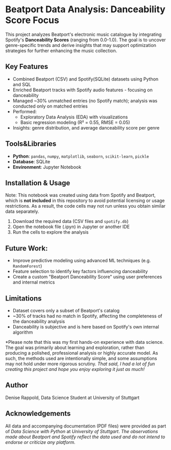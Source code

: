 # Beatport Data Analysis: Danceability Score Focus

This project analyzes Beatport's electronic music catalogue by integrating Spotify's **Danceability Scores** (ranging from 0.0-1.0). The goal is to uncover genre-specific trends and derive insights that may support optimization strategies for further enhancing the music collection.

## Key Features
- Combined Beatport (CSV) and Spotify(SQLite) datasets using Python and SQL
- Enriched Beatport tracks with Spotify audio features - focusing on danceability
- Managed ~30% unmatched entries (no Spotify match); analysis was conducted only on matched entries
- Performed:
   - Exploratory Data Analysis (EDA) with visualizations
   - Basic regression modeling (R² = 0.55, RMSE = 0.05)
- Insights: genre distribution, and average danceability score per genre

## Tools&Libraries
- **Python**: `pandas`, `numpy`, `matplotlib`, `seaborn`, `scikit-learn`, `pickle`
- **Database**: SQLite
- **Environment**: Jupyter Notebook

## Installation & Usage

Note: This notebook was created using data from Spotify and Beatport, which is **not included** in this repository to avoid potential licensing or usage restrictions. As a result, the code cells may not run unless you obtain similar data separately.
 
1. Download the required data (CSV files and `spotify.db`)
2. Open the notebook file (.ipyn) in Jupyter or another IDE
3. Run the cells to explore the analysis

## Future Work:
- Improve predictive modeling using advanced ML techniques (e.g. `RandomForest`)
- Feature selection to identify key factors influencing danceability
- Create a custom "Beatport Danceability Score" using user preferences and internal metrics 

## Limitations

- Dataset covers only a subset of Beatport's catalog
- ~30% of tracks had no match in Spotify, affecting the completeness of the danceability   analysis
- Danceability is subjective and is here based on Spotify's own internal algorithm

*Please note that this was my first hands-on experience with data science. The goal was primarily about learning and exploration, rather than producing a polished, professional analysis or highly accurate model. As such, the methods used are intentionally simple, and some assumptions may not hold under more rigorous scrutiny. 
*That said, I had a lot of fun creating this project and hope you enjoy exploring it just as much!*


## Author
Denise Rappold, Data Science Student at University of Stuttgart

## Acknowledgements

All data and accompanying documentation (PDF files) were provided as part of *Data Science with Python* at *University of Stuttgart*.
*The observations made about Beatport and Spotify reflect the data used and do not intend to endorse or criticize any platform.*
